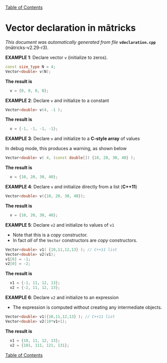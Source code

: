 
[Table of Contents](README.md)


# Vector declaration in mātricks
_This document was automatically generated from file_ **`vdeclaration.cpp`** (mātricks-v2.29-r3).

**EXAMPLE 1**: Declare vector `v` (initialize to zeros).
```C++
const size_type N = 4;
Vector<double> v(N);
```
**The result is**
```C++
  v = {0, 0, 0, 0}; 
```

**EXAMPLE 2**: Declare `v` and initialize to a constant
```C++
Vector<double> v(4, -1 );
```
**The result is**
```C++
  v = {-1, -1, -1, -1}; 
```

**EXAMPLE 3**: Declare `v` and initialize to a **C-style array** of values

In debug mode, this produces a warning, as shown below
```C++
Vector<double> v( 4, (const double[]) {10, 20, 30, 40} );
```
**The result is**
```C++
  v = {10, 20, 30, 40}; 
```

**EXAMPLE 4**: Declare `v` and initialize directly from a list (**__C++11__**)
```C++
Vector<double> v({10, 20, 30, 40});
```
**The result is**
```C++
  v = {10, 20, 30, 40}; 
```

**EXAMPLE 5**: Declare `v2` and initialize to values of `v1`
* Note that this is a _copy_ constructor.
* In fact _all_ of the `Vector` constructors are _copy_ constructors.
```C++
Vector<double> v1( {10,11,12,13} ); // C++11 list
Vector<double> v2(v1);
v1[0] = -1;
v2[0] = -2;
```
**The result is**
```C++
  v1 = {-1, 11, 12, 13}; 
  v2 = {-2, 11, 12, 13}; 
```

**EXAMPLE 6**: Declare `v2` and initialize to an expression
* The expression is computed without creating any intermediate objects.
```C++
Vector<double> v1({10,11,12,13} ); // C++11 list
Vector<double> v2(10*v1+1);
```
**The result is**
```C++
  v1 = {10, 11, 12, 13}; 
  v2 = {101, 111, 121, 131}; 
```


[Table of Contents](README.md)
